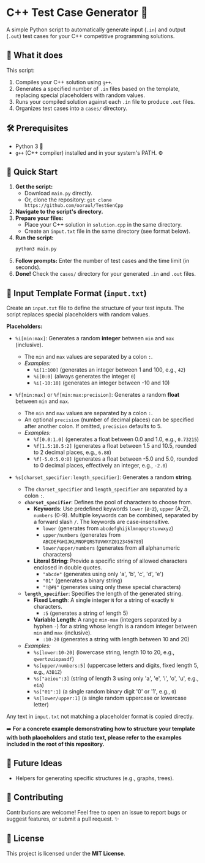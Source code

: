 # C++ Test Case Generator 🧪

A simple Python script to automatically generate input (`.in`) and output (`.out`) test cases for your C++ competitive programming solutions.

## 🤔 What it does

This script:

1.  Compiles your C++ solution using `g++`.
2.  Generates a specified number of `.in` files based on the template, replacing special placeholders with random values.
3.  Runs your compiled solution against each `.in` file to produce `.out` files.
4.  Organizes test cases into a `cases/` directory.

## 🛠️ Prerequisites

*   Python 3 🐍
*   `g++` (C++ compiler) installed and in your system's PATH. ⚙️

## 🚀 Quick Start

1.  **Get the script:**
    *   Download `main.py` directly.
    *   Or, clone the repository: `git clone https://github.com/ooraul/TestGenCpp`
2.  **Navigate to the script's directory.**
3.  **Prepare your files:**
    *   Place your C++ solution in `solution.cpp` in the same directory.
    *   Create an `input.txt` file in the same directory (see format below).
4.  **Run the script:**
    ```bash
    python3 main.py
    ```
5.  **Follow prompts:** Enter the number of test cases and the time limit (in seconds).
6.  **Done!** Check the `cases/` directory for your generated `.in` and `.out` files.

## 📝 Input Template Format (`input.txt`)

Create an `input.txt` file to define the structure of your test inputs. The script replaces special placeholders with random values.

**Placeholders:**

*   `%i[min:max]`: Generates a random **integer** between `min` and `max` (inclusive).
    *   The `min` and `max` values are separated by a colon `:`.
    *   *Examples:*
        *   `%i[1:100]` (generates an integer between 1 and 100, e.g., `42`)
        *   `%i[0:0]` (always generates the integer `0`)
        *   `%i[-10:10]` (generates an integer between -10 and 10)

*   `%f[min:max]` or `%f[min:max:precision]`: Generates a random **float** between `min` and `max`.
    *   The `min` and `max` values are separated by a colon `:`.
    *   An optional `precision` (number of decimal places) can be specified after another colon. If omitted, `precision` defaults to 5.
    *   *Examples:*
        *   `%f[0.0:1.0]` (generates a float between 0.0 and 1.0, e.g., `0.73215`)
        *   `%f[1.5:10.5:2]` (generates a float between 1.5 and 10.5, rounded to 2 decimal places, e.g., `6.88`)
        *   `%f[-5.0:5.0:0]` (generates a float between -5.0 and 5.0, rounded to 0 decimal places, effectively an integer, e.g., `-2.0`)

*   `%s[charset_specifier:length_specifier]`: Generates a random **string**.
    *   The `charset_specifier` and `length_specifier` are separated by a colon `:`.
    *   **`charset_specifier`**: Defines the pool of characters to choose from.
        *   **Keywords**: Use predefined keywords `lower` (a-z), `upper` (A-Z), `numbers` (0-9). Multiple keywords can be combined, separated by a forward slash `/`. The keywords are case-insensitive.
            *   `lower` (generates from `abcdefghijklmnopqrstuvwxyz`)
            *   `upper/numbers` (generates from `ABCDEFGHIJKLMNOPQRSTUVWXYZ0123456789`)
            *   `lower/upper/numbers` (generates from all alphanumeric characters)
        *   **Literal String**: Provide a specific string of allowed characters enclosed in double quotes.
            *   `"abcde"` (generates using only 'a', 'b', 'c', 'd', 'e')
            *   `"01"` (generates a binary string)
            *   `"!@#$"` (generates using only these special characters)
    *   **`length_specifier`**: Specifies the length of the generated string.
        *   **Fixed Length**: A single integer `N` for a string of exactly `N` characters.
            *   `:5` (generates a string of length 5)
        *   **Variable Length**: A range `min-max` (integers separated by a hyphen `-`) for a string whose length is a random integer between `min` and `max` (inclusive).
            *   `:10-20` (generates a string with length between 10 and 20)
    *   *Examples:*
        *   `%s[lower:10-20]` (lowercase string, length 10 to 20, e.g., `qwertzuiopasdf`)
        *   `%s[upper/numbers:5]` (uppercase letters and digits, fixed length 5, e.g., `A3B1Z`)
        *   `%s["aeiou":3]` (string of length 3 using only 'a', 'e', 'i', 'o', 'u', e.g., `eia`)
        *   `%s["01":1]` (a single random binary digit '0' or '1', e.g., `0`)
        *   `%s[lower/upper:1]` (a single random uppercase or lowercase letter)

Any text in `input.txt` not matching a placeholder format is copied directly.

➡️ **For a concrete example demonstrating how to structure your template with both placeholders and static text, please refer to the examples included in the root of this repository.**

## 🔮 Future Ideas

*   Helpers for generating specific structures (e.g., graphs, trees).

## 🙏 Contributing

Contributions are welcome! Feel free to open an issue to report bugs or suggest features, or submit a pull request. ✨

## 📜 License

This project is licensed under the **MIT License**.
